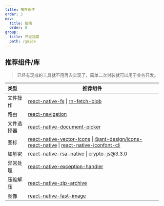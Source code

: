 ```yaml
---
title: 推荐组件
order: 3
nav:
  title: 指南
  order: 0
group:
  title: 开发指南
  path: /guide
---
```


## 推荐组件/库

> 已经有现成的工具就不用再去实现了，简单二次封装就可以用于业务开发。

| 类型       | 推荐组件                                                     |
| :--------- | ------------------------------------------------------------ |
| 文件操作   | [react-native-fs](https://github.com/itinance/react-native-fs) \| [rn-fetch-blob]() |
| 路由       | [react-navigation](https://github.com/react-navigation/react-navigation) |
| 文件选择器 | [react-native-document-picker](https://github.com/rnmods/react-native-document-picker) |
| 图标       | [react-native-vector-icons](https://github.com/oblador/react-native-vector-icons) \| [@ant-design/icons-react-native](https://github.com/ant-design/ant-design-icons) \| [react-native-iconfont-cli](https://github.com/iconfont-cli/react-native-iconfont-cli) |
| 加解密     | [react-native-rsa-native](https://github.com/amitaymolko/react-native-rsa-native) \| [crypto-js@3.3.0](https://github.com/brix/crypto-js) |
| 异常处理   | [react-native-exception-handler](https://github.com/a7ul/react-native-exception-handler) |
| 压缩解压   | [react-native-zip-archive](https://github.com/mockingbot/react-native-zip-archive) |
| 图像       | [react-native-fast-image](https://github.com/DylanVann/react-native-fast-image) |
